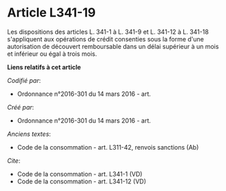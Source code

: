 # Article L341-19

Les dispositions des articles L. 341-1 à L. 341-9 et L. 341-12 à L. 341-18 s'appliquent aux opérations de crédit consenties
sous la forme d'une autorisation de découvert remboursable dans un délai supérieur à un mois et inférieur ou égal à trois
mois.

**Liens relatifs à cet article**

_Codifié par_:

  - Ordonnance n°2016-301 du 14 mars 2016 - art.

_Créé par_:

  - Ordonnance n°2016-301 du 14 mars 2016 - art.

_Anciens textes_:

  - Code de la consommation - art. L311-42, renvois sanctions (Ab)

_Cite_:

  - Code de la consommation - art. L341-1 (VD)
  - Code de la consommation - art. L341-12 (VD)
